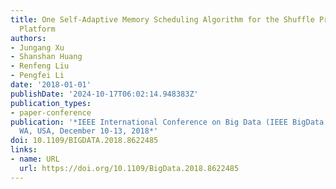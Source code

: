 ```yaml
---
title: One Self-Adaptive Memory Scheduling Algorithm for the Shuffle Process in Spark
  Platform
authors:
- Jungang Xu
- Shanshan Huang
- Renfeng Liu
- Pengfei Li
date: '2018-01-01'
publishDate: '2024-10-17T06:02:14.948383Z'
publication_types:
- paper-conference
publication: '*IEEE International Conference on Big Data (IEEE BigData 2018), Seattle,
  WA, USA, December 10-13, 2018*'
doi: 10.1109/BIGDATA.2018.8622485
links:
- name: URL
  url: https://doi.org/10.1109/BigData.2018.8622485
---
```

